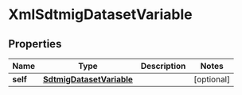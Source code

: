 

# XmlSdtmigDatasetVariable


## Properties

Name | Type | Description | Notes
------------ | ------------- | ------------- | -------------
**self** | [**SdtmigDatasetVariable**](SdtmigDatasetVariable.md) |  |  [optional]



